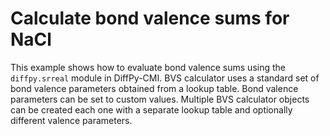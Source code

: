 # Calculate bond valence sums for NaCl

This example shows how to evaluate bond valence sums using the `diffpy.srreal`
module in DiffPy-CMI.  BVS calculator uses a standard set of bond valence
parameters obtained from a lookup table.  Bond valence parameters can be
set to custom values.  Multiple BVS calculator objects can be created each
one with a separate lookup table and optionally different valence parameters.
